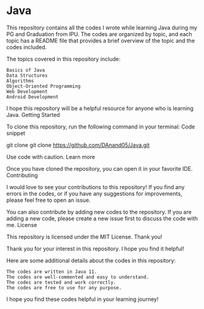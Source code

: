 # Java

This repository contains all the codes I wrote while learning Java during my PG and Graduation from IPU. The codes are organized by topic, and each topic has a README file that provides a brief overview of the topic and the codes included.

The topics covered in this repository include:

    Basics of Java
    Data Structures
    Algorithms
    Object-Oriented Programming
    Web Development
    Android Development

I hope this repository will be a helpful resource for anyone who is learning Java.
Getting Started

To clone this repository, run the following command in your terminal:
Code snippet

git clone git clone https://github.com/DAnand05/Java.git

Use code with caution. Learn more

Once you have cloned the repository, you can open it in your favorite IDE.
Contributing

I would love to see your contributions to this repository! If you find any errors in the codes, or if you have any suggestions for improvements, please feel free to open an issue.

You can also contribute by adding new codes to the repository. If you are adding a new code, please create a new issue first to discuss the code with me.
License

This repository is licensed under the MIT License.
Thank you!

Thank you for your interest in this repository. I hope you find it helpful!

Here are some additional details about the codes in this repository:

    The codes are written in Java 11.
    The codes are well-commented and easy to understand.
    The codes are tested and work correctly.
    The codes are free to use for any purpose.

I hope you find these codes helpful in your learning journey!

